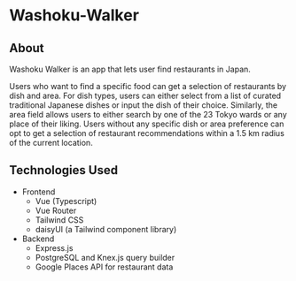 # Washoku-Walker

## About

Washoku Walker is an app that lets user find restaurants in Japan.

Users who want to find a specific food can get a selection of restaurants by dish and area. For dish types, users can either select from a list of curated traditional Japanese dishes or input the dish of their choice. Similarly, the area field allows users to either search by one of the 23 Tokyo wards or any place of their liking. Users without any specific dish or area preference can opt to get a selection of restaurant recommendations within a 1.5 km radius of the current location.

## Technologies Used

- Frontend
  - Vue (Typescript)
  - Vue Router
  - Tailwind CSS
  - daisyUI (a Tailwind component library)
- Backend
  - Express.js
  - PostgreSQL and Knex.js query builder
  - Google Places API for restaurant data
